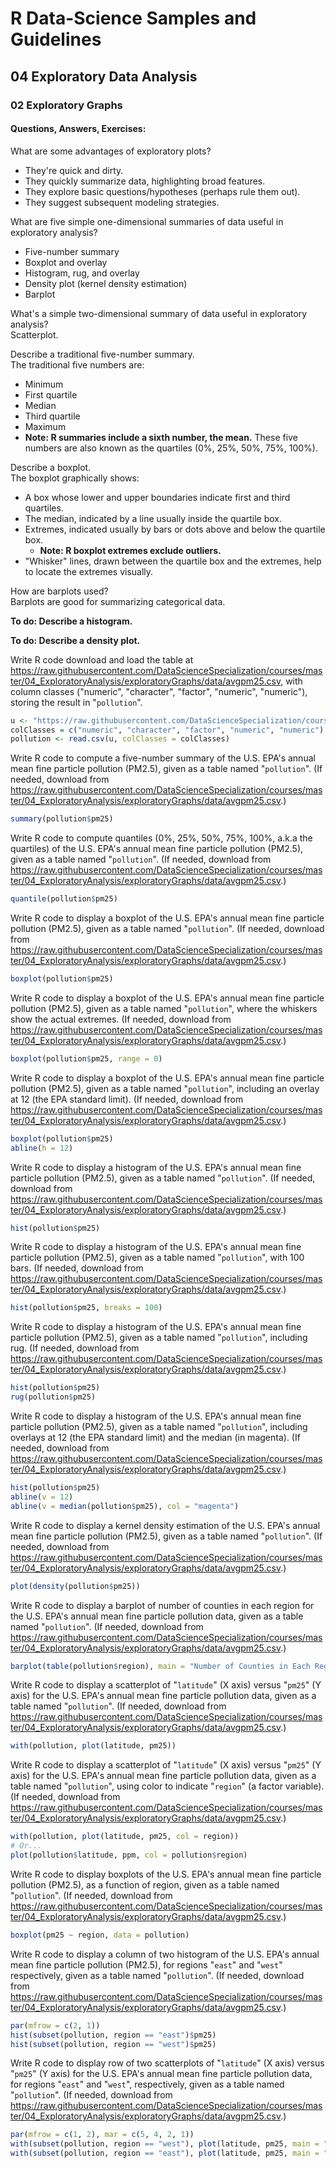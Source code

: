 # R Data-Science Samples and Guidelines
## 04 Exploratory Data Analysis
### 02 Exploratory Graphs
#### Questions, Answers, Exercises:

What are some advantages of exploratory plots?
- They're quick and dirty.
- They quickly summarize data, highlighting broad features.
- They explore basic questions/hypotheses (perhaps rule them out).
- They suggest subsequent modeling strategies.

What are five simple one-dimensional summaries of data useful in exploratory analysis?  
- Five-number summary
- Boxplot and overlay
- Histogram, rug, and overlay
- Density plot (kernel density estimation)
- Barplot

What's a simple two-dimensional summary of data useful in exploratory analysis?  
Scatterplot.

Describe a traditional five-number summary.  
The traditional five numbers are:
- Minimum
- First quartile
- Median
- Third quartile
- Maximum
- **Note: R summaries include a sixth number, the mean.**
These five numbers are also known as the quartiles (0%, 25%, 50%, 75%, 100%).

Describe a boxplot.  
The boxplot graphically shows:
- A box whose lower and upper boundaries indicate first and third quartiles.
- The median, indicated by a line usually inside the quartile box.
- Extremes, indicated usually by bars or dots above and below the quartile box.
  - **Note: R boxplot extremes exclude outliers.**
- "Whisker" lines, drawn between the quartile box and the extremes, help to locate the extremes visually.

How are barplots used?  
Barplots are good for summarizing categorical data.

**To do: Describe a histogram.**

**To do: Describe a density plot.**

Write R code download and load the table at https://raw.githubusercontent.com/DataScienceSpecialization/courses/master/04_ExploratoryAnalysis/exploratoryGraphs/data/avgpm25.csv, with column classes ("numeric", "character", "factor", "numeric", "numeric"), storing the result in "`pollution`".  
```r
u <- "https://raw.githubusercontent.com/DataScienceSpecialization/courses/master/04_ExploratoryAnalysis/exploratoryGraphs/data/avgpm25.csv"
colClasses = c("numeric", "character", "factor", "numeric", "numeric")
pollution <- read.csv(u, colClasses = colClasses)
```

Write R code to compute a five-number summary of the U.S. EPA's annual mean fine particle pollution (PM2.5), given as a table named "`pollution`". (If needed, download from https://raw.githubusercontent.com/DataScienceSpecialization/courses/master/04_ExploratoryAnalysis/exploratoryGraphs/data/avgpm25.csv.)  
```r
summary(pollution$pm25)
```

Write R code to compute quantiles (0%, 25%, 50%, 75%, 100%, a.k.a the quartiles) of the U.S. EPA's annual mean fine particle pollution (PM2.5), given as a table named "`pollution`". (If needed, download from https://raw.githubusercontent.com/DataScienceSpecialization/courses/master/04_ExploratoryAnalysis/exploratoryGraphs/data/avgpm25.csv.)  
```r
quantile(pollution$pm25)
```

Write R code to display a boxplot of the U.S. EPA's annual mean fine particle pollution (PM2.5), given as a table named "`pollution`". (If needed, download from https://raw.githubusercontent.com/DataScienceSpecialization/courses/master/04_ExploratoryAnalysis/exploratoryGraphs/data/avgpm25.csv.)  
```r
boxplot(pollution$pm25)
```

Write R code to display a boxplot of the U.S. EPA's annual mean fine particle pollution (PM2.5), given as a table named "`pollution`", where the whiskers show the actual extremes. (If needed, download from https://raw.githubusercontent.com/DataScienceSpecialization/courses/master/04_ExploratoryAnalysis/exploratoryGraphs/data/avgpm25.csv.)  
```r
boxplot(pollution$pm25, range = 0)
```

Write R code to display a boxplot of the U.S. EPA's annual mean fine particle pollution (PM2.5), given as a table named "`pollution`", including an overlay at 12 (the EPA standard limit). (If needed, download from https://raw.githubusercontent.com/DataScienceSpecialization/courses/master/04_ExploratoryAnalysis/exploratoryGraphs/data/avgpm25.csv.)  
```r
boxplot(pollution$pm25)
abline(h = 12)
```

Write R code to display a histogram of the U.S. EPA's annual mean fine particle pollution (PM2.5), given as a table named "`pollution`". (If needed, download from https://raw.githubusercontent.com/DataScienceSpecialization/courses/master/04_ExploratoryAnalysis/exploratoryGraphs/data/avgpm25.csv.)  
```r
hist(pollution$pm25)
```

Write R code to display a histogram of the U.S. EPA's annual mean fine particle pollution (PM2.5), given as a table named "`pollution`", with 100 bars. (If needed, download from https://raw.githubusercontent.com/DataScienceSpecialization/courses/master/04_ExploratoryAnalysis/exploratoryGraphs/data/avgpm25.csv.)  
```r
hist(pollution$pm25, breaks = 100)
```

Write R code to display a histogram of the U.S. EPA's annual mean fine particle pollution (PM2.5), given as a table named "`pollution`", including rug. (If needed, download from https://raw.githubusercontent.com/DataScienceSpecialization/courses/master/04_ExploratoryAnalysis/exploratoryGraphs/data/avgpm25.csv.)  
```r
hist(pollution$pm25)
rug(pollution$pm25)
```

Write R code to display a histogram of the U.S. EPA's annual mean fine particle pollution (PM2.5), given as a table named "`pollution`", including overlays at 12 (the EPA standard limit) and the median (in magenta). (If needed, download from https://raw.githubusercontent.com/DataScienceSpecialization/courses/master/04_ExploratoryAnalysis/exploratoryGraphs/data/avgpm25.csv.)  
```r
hist(pollution$pm25)
abline(v = 12)
abline(v = median(pollution$pm25), col = "magenta")
```

Write R code to display a kernel density estimation of the U.S. EPA's annual mean fine particle pollution (PM2.5), given as a table named "`pollution`". (If needed, download from https://raw.githubusercontent.com/DataScienceSpecialization/courses/master/04_ExploratoryAnalysis/exploratoryGraphs/data/avgpm25.csv.)  
```r
plot(density(pollution$pm25))
```

Write R code to display a barplot of number of counties in each region for the U.S. EPA's annual mean fine particle pollution data, given as a table named "`pollution`". (If needed, download from https://raw.githubusercontent.com/DataScienceSpecialization/courses/master/04_ExploratoryAnalysis/exploratoryGraphs/data/avgpm25.csv.)  
```r
barplot(table(pollution$region), main = "Number of Counties in Each Region")
```

Write R code to display a scatterplot of "`latitude`" (X axis) versus "`pm25`" (Y axis) for the U.S. EPA's annual mean fine particle pollution data, given as a table named "`pollution`". (If needed, download from https://raw.githubusercontent.com/DataScienceSpecialization/courses/master/04_ExploratoryAnalysis/exploratoryGraphs/data/avgpm25.csv.)  
```r
with(pollution, plot(latitude, pm25))
```

Write R code to display a scatterplot of "`latitude`" (X axis) versus "`pm25`" (Y axis) for the U.S. EPA's annual mean fine particle pollution data, given as a table named "`pollution`", using color to indicate "`region`" (a factor variable). (If needed, download from https://raw.githubusercontent.com/DataScienceSpecialization/courses/master/04_ExploratoryAnalysis/exploratoryGraphs/data/avgpm25.csv.)  
```r
with(pollution, plot(latitude, pm25, col = region))
# Or...
plot(pollution$latitude, ppm, col = pollution$region)
```

Write R code to display boxplots of the U.S. EPA's annual mean fine particle pollution (PM2.5), as a function of region, given as a table named "`pollution`". (If needed, download from https://raw.githubusercontent.com/DataScienceSpecialization/courses/master/04_ExploratoryAnalysis/exploratoryGraphs/data/avgpm25.csv.)  
```r
boxplot(pm25 ~ region, data = pollution)
```

Write R code to display a column of two histogram of the U.S. EPA's annual mean fine particle pollution (PM2.5), for regions "`east`" and "`west`" respectively, given as a table named "`pollution`". (If needed, download from https://raw.githubusercontent.com/DataScienceSpecialization/courses/master/04_ExploratoryAnalysis/exploratoryGraphs/data/avgpm25.csv.)  
```r
par(mfrow = c(2, 1))
hist(subset(pollution, region == "east")$pm25)
hist(subset(pollution, region == "west")$pm25)
```

Write R code to display row of two scatterplots of "`latitude`" (X axis) versus "`pm25`" (Y axis) for the U.S. EPA's annual mean fine particle pollution data, for regions "`east`" and "`west`", respectively, given as a table named "`pollution`". (If needed, download from https://raw.githubusercontent.com/DataScienceSpecialization/courses/master/04_ExploratoryAnalysis/exploratoryGraphs/data/avgpm25.csv.)  
```r
par(mfrow = c(1, 2), mar = c(5, 4, 2, 1))
with(subset(pollution, region == "west"), plot(latitude, pm25, main = "West"))
with(subset(pollution, region == "east"), plot(latitude, pm25, main = "East"))
```
